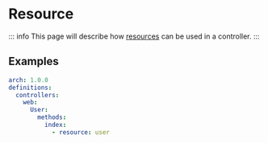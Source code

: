# Resource

::: info
This page will describe how [resources](https://laravel.com/docs/10.x/eloquent-resources) can be used in a controller.
:::

## Examples

```yaml
arch: 1.0.0
definitions:
  controllers:
    web:
      User:
        methods:
          index:
            - resource: user
```
